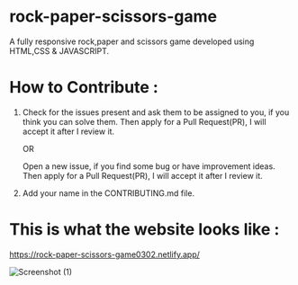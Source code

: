 # rock-paper-scissors-game
A fully responsive rock,paper and scissors game developed using HTML,CSS &amp; JAVASCRIPT.

# How to Contribute : 
  1. Check for the issues present and ask them to be assigned to you, if you think you can solve them. Then apply for a Pull Request(PR), I will accept it        after I review it.
  
     OR
     
     Open a new issue, if you find some bug or have improvement ideas. Then apply for a Pull Request(PR), I will accept it after I review it.
  3. Add your name in the CONTRIBUTING.md file. 

# This is what the website looks like :
https://rock-paper-scissors-game0302.netlify.app/

![Screenshot (1)](https://user-images.githubusercontent.com/72355377/198377817-97eb9ac9-b59c-4f63-8f01-0f6a9f98f6f1.png)
